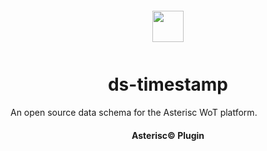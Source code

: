 <div align="center">
  <a href="https://asterisc.io" target="_blank" >
    <img height="50" src="src/assets/icon.svg" style="margin: 12px 0px">
  </a>

  <h1>ds-timestamp</h1>
</div>

An open source data schema for the Asterisc WoT platform.

<div align="center">
  <h4>Asterisc© Plugin</h4>
</div>
